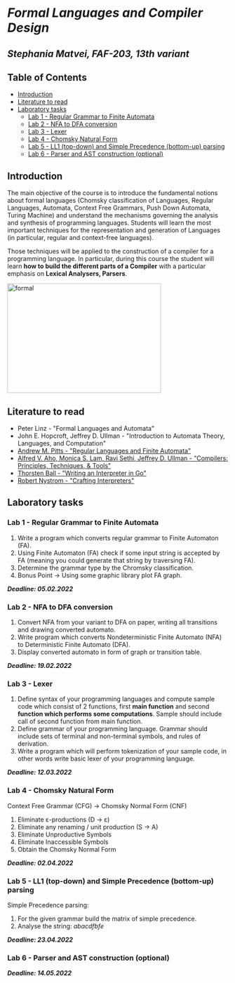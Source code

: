 

# *Formal Languages and Compiler Design*

## *Stephania Matvei, FAF-203, 13th variant*

## Table of Contents

* [Introduction](#introduction)
* [Literature to read](#literature-to-read)
* [Laboratory tasks](#laboratory-tasks)
  * [Lab 1 -  Regular Grammar to Finite Automata](#lab-1---regular-grammar-to-finite-automata)
  * [Lab 2 - NFA to DFA conversion](#lab-2---nfa-to-dfa-conversion)
  * [Lab 3 - Lexer](#lab-3---lexer)
  * [Lab 4 - Chomsky Natural Form](#lab-4---chomsky-natural-form)
  * [Lab 5 - LL1 (top-down) and Simple Precedence (bottom-up) parsing](#lab-5---ll1-top-down-and-simple-precedence-bottom-up-parsing)
  * [Lab 6 - Parser and AST construction (optional)](#lab-6---parser-and-ast-construction-optional)

## Introduction


The main objective of the course is to introduce the fundamental notions about formal languages (Chomsky classification of Languages, Regular Languages, Automata, Context Free Grammars, Push Down Automata, Turing Machine) and understand the mechanisms governing the analysis and synthesis of programming languages. Students will learn the most important techniques for the representation and generation of Languages (in particular, regular and context-free languages).

Those techniques will be applied to the construction of a compiler for a programming language. In particular, during this course the student will learn **how to build the different parts of a Compiler** with a particular emphasis on **Lexical Analysers, Parsers**.

<img src="https://cs.fit.edu/~ryan/cse4083/formal1.png" width="350" height="250" align="middle" alt="formal">    

## Literature to read

- Peter Linz - "Formal Languages and Automata"
- John E. Hopcroft, Jeffrey D. Ullman - "Introduction to Automata Theory, Languages, and Computation"
- [Andrew M. Pitts - "Regular Languages and Finite Automata"](https://www.cl.cam.ac.uk/teaching/0910/RLFA/reglfa.pdf)
- [Alfred V. Aho, Monica S. Lam, Ravi Sethi, Jeffrey D. Ullman - "Compilers: Principles, Techniques, & Tools"](http://ce.sharif.edu/courses/94-95/1/ce414-2/resources/root/Text%20Books/Compiler%20Design/Alfred%20V.%20Aho,%20Monica%20S.%20Lam,%20Ravi%20Sethi,%20Jeffrey%20D.%20Ullman-Compilers%20-%20Principles,%20Techniques,%20and%20Tools-Pearson_Addison%20Wesley%20(2006).pdf)
- [Thorsten Ball - "Writing an Interpreter in Go"](https://edu.anarcho-copy.org/Programming%20Languages/Go/writing%20an%20INTERPRETER%20in%20go.pdf)
- [Robert Nystrom - "Crafting Interpreters"](http://craftinginterpreters.com/contents.html)

## Laboratory tasks

### Lab 1 - Regular Grammar to Finite Automata

1. Write a program which converts regular grammar to Finite Automaton (FA).
2. Using Finite Automaton (FA) check if some input string is accepted by FA  (meaning you could generate that string by traversing FA).
3. Determine the grammar type by the Chromsky classification.
4. Bonus Point -> Using some graphic library plot FA graph.

***Deadline: 05.02.2022***

### Lab 2 - NFA to DFA conversion

1. Convert NFA from your variant to DFA on paper, writing all transitions and drawing converted automato.
2. Write program which converts Nondeterministic Finite Automato (NFA) to Deterministic Finite Automato (DFA).
3. Display converted automato in form of graph or transition table.

***Deadline: 19.02.2022***

### Lab 3 - Lexer

1. Define syntax of your programming languages and compute sample code which consist of 2 functions, first **main function** and second **function which performs some computations**. Sample should include call of second function from main function.
2. Define grammar of your programming language. Grammar should include sets of terminal and non-terminal symbols, and rules of derivation.
3. Write a program which will perform tokenization of your sample code, in other words write basic lexer of your programming language.

***Deadline: 12.03.2022***

### Lab 4 - Chomsky Natural Form

Context Free Grammar (CFG) -> Chomsky Normal Form (CNF)
1. Eliminate ε-productions (D -> ε)
2. Eliminate any renaming / unit production (S -> A)
3. Eliminate Unproductive Symbols
4. Eliminate Inaccessible Symbols
5. Obtain the Chomsky Normal Form

***Deadline: 02.04.2022***

### Lab 5 - LL1 (top-down) and Simple Precedence (bottom-up) parsing

Simple Precedence parsing:
1. For the given grammar build the matrix of simple precedence.
2. Analyse the string: *abacdfbfe*

***Deadline: 23.04.2022***

### Lab 6 - Parser and AST construction (optional)

***Deadline: 14.05.2022***
